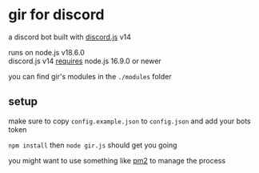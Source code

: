 # gir for discord

a discord bot built with [discord.js](https://github.com/discordjs/discord.js) v14

runs on node.js v18.6.0  
discord.js v14 [requires](https://github.com/discordjs/discord.js#installation) node.js 16.9.0 or newer

you can find gir's modules in the `./modules` folder

## setup

make sure to copy `config.example.json` to `config.json` and add your bots token

`npm install` then `node gir.js` should get you going

you might want to use something like [pm2](https://github.com/Unitech/pm2) to manage the process